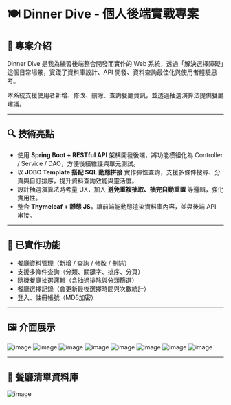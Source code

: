 # 🍽️ Dinner Dive - 個人後端實戰專案

## 🧠 專案介紹

Dinner Dive 是我為練習後端整合開發而實作的 Web 系統，透過「解決選擇障礙」這個日常場景，實踐了資料庫設計、API 開發、資料查詢最佳化與使用者體驗思考。

本系統支援使用者新增、修改、刪除、查詢餐廳資訊，並透過抽選演算法提供餐廳建議。

---

## 🔍 技術亮點

- 使用 **Spring Boot + RESTful API** 架構開發後端，將功能模組化為 Controller / Service / DAO，方便後續維護與單元測試。
- 以 **JDBC Template 搭配 SQL 動態拼接** 實作彈性查詢，支援多條件搜尋、分頁與自訂排序，提升資料查詢效能與靈活度。
- 設計抽選演算法時考量 UX，加入 **避免重複抽取、抽完自動重置** 等邏輯，強化實用性。
- 整合 **Thymeleaf + 靜態 JS**，讓前端能動態渲染資料庫內容，並與後端 API 串接。

---

## 🔧 已實作功能

- 餐廳資料管理（新增 / 查詢 / 修改 / 刪除）
- 支援多條件查詢（分類、關鍵字、排序、分頁）
- 隨機餐廳抽選邏輯（含抽過排除與分類篩選）
- 餐廳選擇記錄（會更新最後選擇時間與次數統計）
- 登入、註冊帳號（MD5加密）

---
<!-- 
## 📽️ 展示動畫

![錄製_2025_06_22_12_21_56_8](https://github.com/user-attachments/assets/02b07827-a52c-44f5-bd58-d85f3794cc69)

---
-->

## 🖼️ 介面展示

![image](https://github.com/user-attachments/assets/c9f2722f-5799-4e0d-ab92-53e7654ccf63)
![image](https://github.com/user-attachments/assets/fb9954c8-6219-4eb1-b5dd-c93fee45ccb4)
![image](https://github.com/user-attachments/assets/9fb1b528-a3a8-45b1-b145-cc70ae078a69)
![image](https://github.com/user-attachments/assets/16f19ef1-a0a8-4eaa-ad84-58b629a16695)
![image](https://github.com/user-attachments/assets/fa7925cb-cb09-44be-953b-b493ac767d4c)
![image](https://github.com/user-attachments/assets/3e4cd6c7-8972-40fa-9619-9df700e34717)
![image](https://github.com/user-attachments/assets/0dba0b21-7245-4e9f-99cf-8c0c79e2daaa)
![image](https://github.com/user-attachments/assets/e03d7576-fc75-4686-908c-69f736a0a298)

---

## 📃 餐廳清單資料庫

![image](https://github.com/user-attachments/assets/37cd08c7-3ae1-4460-9512-45cbe160dd85)
